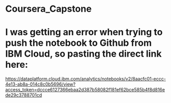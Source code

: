 # Coursera_Capstone
# I was getting an error when trying to push the notebook to Github from IBM Cloud, so pasting the direct link here:
https://dataplatform.cloud.ibm.com/analytics/notebooks/v2/8aacfc01-eccc-4e13-ab8a-014c8c0b5696/view?access_token=dccce6127366ebaa2d387b58082f181ef62bce585b4f8d816ede29c3788701cd
